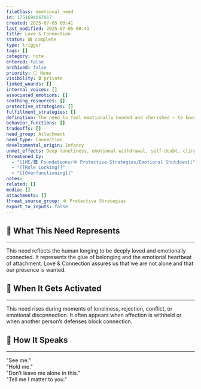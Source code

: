 ```yaml
---
fileClass: emotional_need
id: 1751694067017
created: 2025-07-05 00:41
last_modified: 2025-07-05 00:41
title: Love & Connection
status: 🟩 complete
type: trigger
tags: []
category: note
entered: false
archived: false
priority: ⚪ None
visibility: 🔒 private
linked_wounds: []
internal_voices: []
associated_emotions: []
soothing_resources: []
protective_strategies: []
fulfillment_strategies: []
definition: The need to feel emotionally bonded and cherished — to know you are not alone in the world and that your presence matters
behavior_functions: []
tradeoffs: []
need_group: Attachment
need_type: Connection
developmental_origin: Infancy
unmet_effects: Deep loneliness, emotional withdrawal, self-doubt, clinging behavior, or despair around one’s worthiness to be loved.
threatened_by:
  - "[[ME/🏛️ Foundations/🪖 Protective Strategies/Emotional Shutdown]]"
  - "[[Role Locking]]"
  - "[[Overfunctioning]]"
notes: 
related: []
media: []
attachments: []
threat_source_group: 🪖 Protective Strategies
export_to_inputs: false
---
```


## 🌱 What This Need Represents
---
This need reflects the human longing to be deeply loved and emotionally connected. It represents the glue of belonging and the emotional heartbeat of attachment. Love & Connection assures us that we are not alone and that our presence is wanted.

## 📌 When It Gets Activated
---
This need rises during moments of loneliness, rejection, conflict, or emotional disconnection. It often appears when affection is withheld or when another person’s defenses block connection.

## 💬 How It Speaks
---
"See me."  
"Hold me."  
"Don’t leave me alone in this."  
"Tell me I matter to you."
